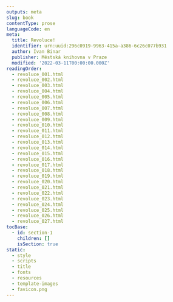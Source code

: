 ```yaml
---
outputs: meta
slug: book
contentType: prose
languageCode: en
meta:
  title: Revoluce!
  identifier: urn:uuid:296c0919-9963-415a-a386-6c26c077b931
  author: Ivan Binar
  publisher: Městská knihovna v Praze
  modified: '2022-03-11T00:00:00.000Z'
readingOrder:
  - revoluce_001.html
  - revoluce_002.html
  - revoluce_003.html
  - revoluce_004.html
  - revoluce_005.html
  - revoluce_006.html
  - revoluce_007.html
  - revoluce_008.html
  - revoluce_009.html
  - revoluce_010.html
  - revoluce_011.html
  - revoluce_012.html
  - revoluce_013.html
  - revoluce_014.html
  - revoluce_015.html
  - revoluce_016.html
  - revoluce_017.html
  - revoluce_018.html
  - revoluce_019.html
  - revoluce_020.html
  - revoluce_021.html
  - revoluce_022.html
  - revoluce_023.html
  - revoluce_024.html
  - revoluce_025.html
  - revoluce_026.html
  - revoluce_027.html
tocBase:
  - id: section-1
    children: []
    isSection: true
static:
  - style
  - scripts
  - title
  - fonts
  - resources
  - template-images
  - favicon.png
---
```

